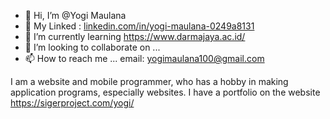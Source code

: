 - 👋 Hi, I’m @Yogi Maulana
- 👀 My Linked : [linkedin.com/in/yogi-maulana-0249a8131](https://www.linkedin.com/in/yogi-maulana-0249a8131/)
- 🌱 I’m currently learning https://www.darmajaya.ac.id/
- 💞️ I’m looking to collaborate on ...
- 📫 How to reach me ... email: yogimaulana100@gmail.com

I am a website and mobile programmer, who has a hobby in making application programs, especially websites. I have a portfolio on the website https://sigerproject.com/yogi/

<!---
Ays1234/Ays1234 is a ✨ special ✨ repository because its `README.md` (this file) appears on your GitHub profile.
You can click the Preview link to take a look at your changes.
--->
